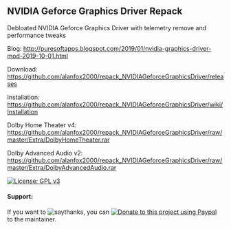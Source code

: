 ## NVIDIA Geforce Graphics Driver Repack

Debloated NVIDIA Geforce Graphics Driver with telemetry remove and performance tweaks

Blog: http://puresoftapps.blogspot.com/2019/01/nvidia-graphics-driver-mod-2019-10-01.html

Download: https://github.com/alanfox2000/repack_NVIDIAGeforceGraphicsDriver/releases

Installation: https://github.com/alanfox2000/repack_NVIDIAGeforceGraphicsDriver/wiki/Installation

Dolby Home Theater v4: 
https://github.com/alanfox2000/repack_NVIDIAGeforceGraphicsDriver/raw/master/Extra/DolbyHomeTheater.rar

Dolby Advanced Audio v2:
https://github.com/alanfox2000/repack_NVIDIAGeforceGraphicsDriver/raw/master/Extra/DolbyAdvancedAudio.rar

[![License: GPL v3](https://img.shields.io/badge/License-GPLv3-blue.svg)](https://raw.githubusercontent.com/alanfox2000/realtek-hda-release/master/LICENSE)

#### Support:

If you want to ![saythanks](https://img.shields.io/badge/say-thanks-ff69b4.svg), you can [![Donate to this project using Paypal](https://img.shields.io/badge/paypal-donate-yellow.svg)](https://www.paypal.com/cgi-bin/webscr?cmd=_s-xclick&hosted_button_id=VK8CDPFUMCYPN&source=url) to the maintainer.
